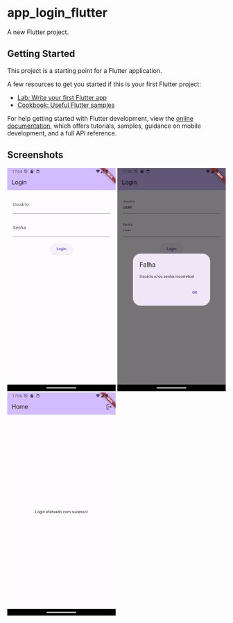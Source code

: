 # app_login_flutter

A new Flutter project.

## Getting Started

This project is a starting point for a Flutter application.

A few resources to get you started if this is your first Flutter project:

- [Lab: Write your first Flutter app](https://docs.flutter.dev/get-started/codelab)
- [Cookbook: Useful Flutter samples](https://docs.flutter.dev/cookbook)

For help getting started with Flutter development, view the
[online documentation](https://docs.flutter.dev/), which offers tutorials,
samples, guidance on mobile development, and a full API reference.

## Screenshots
<img src="https://github.com/rlhorochovec/app_login_flutter/blob/develop/screenshots/app_login_flutter_login.png" width="250" /> <img src="https://github.com/rlhorochovec/app_login_flutter/blob/develop/screenshots/app_login_flutter_falha.png" width="250" /> <img src="https://github.com/rlhorochovec/app_login_flutter/blob/develop/screenshots/app_login_flutter_home.png" width="250" />